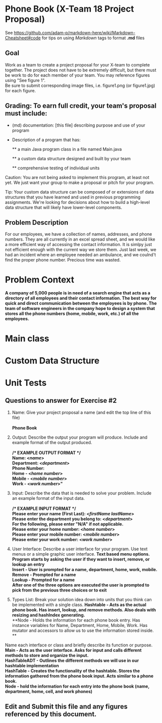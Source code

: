 # Phone Book (X-Team 18 Project Proposal) 

See https://github.com/adam-p/markdown-here/wiki/Markdown-Cheatsheet#code for tips on using *Markdown* tags to format __.md__ files

## Goal

Work as a team to create a project proposal for your X-team to complete together.
The project does not have to be extremely difficult,
but there must be work to do for each member of your team.
You may reference figures using "See figure 1".  
Be sure to submit corresponding image files, i.e. figure1.png (or figure1.jpg) for each figure.

## Grading: To earn full credit, your team's proposal must include:

* (md) documentation: [this file] describing purpose and use of your program

* Description of a program that has:

  ** a main Java program class in a file named Main.java
  
  ** a custom data structure designed and built by your team
  
  ** comprehensive testing of individual units
  
 Caution: You are not being asked to implement this program, at least not yet. 
 We just want your group to make a proposal or pitch for your program.
 
 Tip: Your custom data structure can be composed of or extensions of data structures that you have learned and used in previous programming assignments.  We're looking for decisions about how to build a high-level data structure that will likely have lower-level components.

## Problem Description

For our employees, we have a collection of names, addresses, and phone numbers. They are all currently in an excel spread sheet, and we would like a more efficient way of accessing the contact information. It is simlpy just not efficient enough with the current way we store them. Just last week, we had an incident where an employee needed an ambulance, and we coulnd't find the proper phone number. Precious time was wasted.</br>

# Problem Context  
**A company of 5,000 people is in need of a search engine that acts as a directory of all employees and their contact information. The best way for quick and direct communication between the employees is by phone. The team of software engineers in the company hope to design a system that stores all the phone numbers (home, mobile, work, etc.) of all the employees.**

# Main class  

# Custom Data Structure  

# Unit Tests 


## Questions to answer for Exercise #2

1. Name: Give your project proposal a name (and edit the top line of this file)</br></br>
   **Phone Book** 



2. Output: Describe the output your program will produce.  Include and example format of the output produced.</br></br>
   **/\* EXAMPLE OUTPUT FORMAT \*/**</br>
   **Name: \<*name*>**</br>
   **Department: \<*department*>**</br>
   **Phone Number:**</br>
   **Home - \<*home number*>**</br>
   **Mobile - \<*mobile number*>**</br>
   **Work - \<*work number*>"**</br>


3. Input: Describe the data that is needed to solve your problem. Include an example format of the input data.</br></br>
   **/\* EXAMPLE INPUT FORMAT \*/**</br>
   **Please enter your name (First Last): \<*firstName lastName*>**</br>
   **Please enter the department you belong to: \<*department*>**</br>
   **For the following, please enter "N/A" if not applicable.** </br>
   **Please enter your home number: \<*home number*>**</br>
   **Please enter your mobile number: \<*mobile number*>**</br>
   **Please enter your work number: \<*work number*>**</br>  


4. User Interface: Describe a user interface for your program.  Use text menus or a simple graphic user interface.
  **Text based menu options. Program starts by asking the user if they want to insert, remove, or lookup an entry**</br>
  **Insert - User is prompted for a name, department, home, work, mobile.**</br>
  **Remove - Prompted for a name**</br>
  **Lookup - Prompted for a name**</br>
  **After one of the three options are executed the user is prompted to pick from the previous three choices or to exit**</br>

5. Types List: Break your solution idea down into units that you think can be implemented with a single class.
  **Hashtable - Acts as the actual phone book. Has insert, lookup, and remove methods. Also deals with resizing and hashIndex generating.**</br>
  **Node - Holds the information for each phone book entry. Has instance variables for Name, Department, Home, Mobile, Work. Has mutator and accessors to allow us to use the information stored inside. **</br>


Name each interface or class and briefly describe its function or purpose.
  **Main - Acts as the user interface. Asks for input and calls different methods to store and organize the input.**</br>
  **HashTableADT - Outlines the different methods we will use in our hashtable implementation**</br>
  **HashTable - Creates the functionality of the hashtable. Stores the information gathered from the phone book input. Acts similar to a phone book.**</br>
  **Node - hold the information for each entry into the phone book (name, department, home, cell, and work phones)**</br>

## Edit and Submit this file and any figures referenced by this document.

